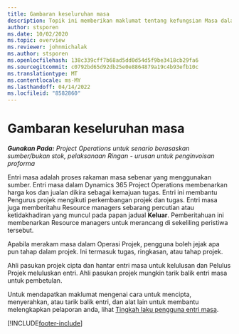 ```yaml
---
title: Gambaran keseluruhan masa
description: Topik ini memberikan maklumat tentang kefungsian Masa dalam Dynamics 365 Project Operations.
author: stsporen
ms.date: 10/02/2020
ms.topic: overview
ms.reviewer: johnmichalak
ms.author: stsporen
ms.openlocfilehash: 138c339cff7b68ad5dd0d54d5f9be3418cb29fa6
ms.sourcegitcommit: c0792bd65d92db25e0e8864879a19c4b93efb10c
ms.translationtype: MT
ms.contentlocale: ms-MY
ms.lasthandoff: 04/14/2022
ms.locfileid: "8582860"
---
```

# <a name="time-overview"></a>Gambaran keseluruhan masa

_**Gunakan Pada:** Project Operations untuk senario berasaskan sumber/bukan stok, pelaksanaan Ringan - urusan untuk penginvoisan proforma_

Entri masa adalah proses rakaman masa sebenar yang menggunakan sumber. Entri masa dalam Dynamics 365 Project Operations membenarkan harga kos dan jualan dikira sebagai kemajuan tugas. Entri ini membantu Pengurus projek mengikuti perkembangan projek dan tugas. Entri masa juga memberitahu Resource managers sebarang percutian atau ketidakhadiran yang muncul pada papan jadual **Keluar**. Pemberitahuan ini membenarkan Resource managers untuk merancang di sekeliling peristiwa tersebut.

Apabila merakam masa dalam Operasi Projek, pengguna boleh jejak apa pun tahap dalam projek. Ini termasuk tugas, ringkasan, atau tahap projek.

Ahli pasukan projek cipta dan hantar entri masa untuk kelulusan dan Pelulus Projek meluluskan entri. Ahli pasukan projek mungkin tarik balik entri masa untuk pembetulan.

Untuk mendapatkan maklumat mengenai cara untuk mencipta, menyerahkan, atau tarik balik entri, dan alat lain untuk membantu melengkapkan pelaporan anda, lihat [Tingkah laku pengguna entri masa](ui-behavior-time.md).



[!INCLUDE[footer-include](../includes/footer-banner.md)]